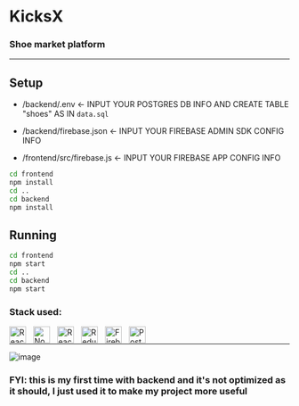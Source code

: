 # KicksX

### Shoe market platform

---

## Setup

- /backend/.env <- INPUT YOUR POSTGRES DB INFO AND CREATE TABLE "shoes" AS IN `data.sql`

- /backend/firebase.json <- INPUT YOUR FIREBASE ADMIN SDK CONFIG INFO

- /frontend/src/firebase.js <- INPUT YOUR FIREBASE APP CONFIG INFO

```bash
cd frontend
npm install
cd ..
cd backend
npm install
```

## Running

```bash
cd frontend
npm start
cd ..
cd backend
npm start
```

### Stack used:

<img align="left" alt="React" width="30px" style="padding-right:10px;" src="https://cdn.jsdelivr.net/gh/devicons/devicon/icons/react/react-original.svg" />   
<img align="left" alt="NodeJS" width="30px" style="padding-right:10px;" src="https://cdn.jsdelivr.net/gh/devicons/devicon/icons/nodejs/nodejs-original.svg" />      
<img align="left" alt="ReactQuery" width="30px" style="padding-right:10px;" src="https://vectorwiki.com/images/Skj0l__react-query-icon.svg" />
<img align="left" alt="Redux" width="30px" style="padding-right:10px;" src="https://cdn.jsdelivr.net/gh/devicons/devicon/icons/redux/redux-original.svg" />    
<img  align="left" alt="Firebase" width="30px" style="padding-right:10px;" src="https://cdn.jsdelivr.net/gh/devicons/devicon/icons/firebase/firebase-plain.svg" />
<img align="left" alt="Postgresql" width="30px" style="padding-right:10px;" src="https://cdn.jsdelivr.net/gh/devicons/devicon/icons/postgresql/postgresql-plain.svg"/>

<br />

---

![image](https://i.imgur.com/wJXoY27.png)

### FYI: this is my first time with backend and it's not optimized as it should, I just used it to make my project more useful
